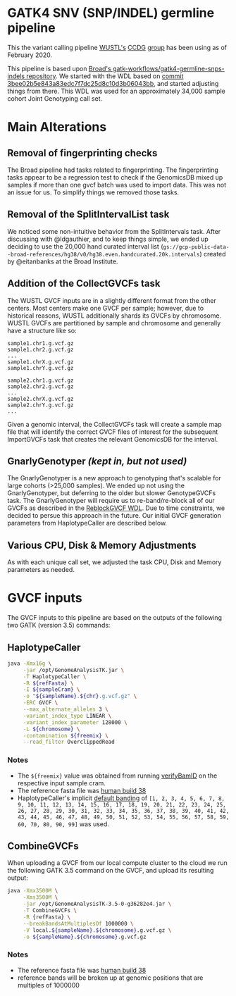 # GATK4 SNV (SNP/INDEL) germline pipeline

This the variant calling pipeline [WUSTL's][0] [CCDG][1] [group][2] has been using as of February 2020.

This pipeline is based upon [Broad's  gatk-workflows/gatk4-germline-snps-indels repository][3].  We started with the WDL based on [commit 3bee02b5e843a83edc7f7dc25d8c10d3b06043bb][4], and started adjusting things from there.  This WDL was used for an approximately 34,000 sample cohort Joint Genotyping call set.  

# Main Alterations

## Removal of fingerprinting checks

The Broad pipeline had tasks related to fingerprinting.  The fingerprinting tasks appear to be a regression test to check if the GenomicsDB mixed up samples if more than one gvcf batch was used to import data. This was not an issue for us.  To simplify things we removed those tasks.

## Removal of the SplitIntervalList task

We noticed some non-intuitive behavior from the SplitIntervals task.  After discussing with @ldgauthier, and to keep things simple, we ended up deciding to use the 20,000 hand curated interval list (`gs://gcp-public-data--broad-references/hg38/v0/hg38.even.handcurated.20k.intervals`) created by @eitanbanks at the Broad Institute.

## Addition of the CollectGVCFs task

The WUSTL GVCF inputs are in a slightly different format from the other centers.  Most centers make one GVCF per sample; however, due to historical reasons, WUSTL additionally shards its GVCFs by chromosome.  WUSTL GVCFs are partitioned by sample and chromosome and generally have a structure like so:

    sample1.chr1.g.vcf.gz
    sample1.chr2.g.vcf.gz
    ...
    sample1.chrX.g.vcf.gz
    sample1.chrY.g.vcf.gz

    sample2.chr1.g.vcf.gz
    sample2.chr2.g.vcf.gz
    ...
    sample2.chrX.g.vcf.gz
    sample2.chrY.g.vcf.gz
    ...

Given a genomic interval, the CollectGVCFs task will create a sample map file that will identify the correct GVCF files of interest for the subsequent ImportGVCFs task that creates the relevant GenomicsDB for the interval.

## GnarlyGenotyper _(kept in, but not used)_

The GnarlyGenotyper is a new approach to genotyping that's scalable for large cohorts (>25,000 samples). We ended up not using the GnarlyGenotyper, but deferring to the older but slower GenotypeGVCFs task.  The GnarlyGenotyper will require us to re-band/re-block all of our GVCFs as described in the [ReblockGVCF WDL][5].  Due to time constraints, we decided to persue this approach in the future.  Our initial GVCF generation parameters from HaplotypeCaller are described below.

## Various CPU, Disk &amp; Memory Adjustments

As with each unique call set, we adjusted the task CPU, Disk and Memory parameters as needed.

# GVCF inputs

The GVCF inputs to this pipeline are based on the outputs of the following two GATK (version 3.5) commands:

## HaplotypeCaller

```bash
java -Xmx16g \
     -jar /opt/GenomeAnalysisTK.jar \
     -T HaplotypeCaller \
     -R ${refFasta} \
     -I ${sampleCram} \
     -o "${sampleName}.${chr}.g.vcf.gz" \
     -ERC GVCF \
     --max_alternate_alleles 3 \
     -variant_index_type LINEAR \
     -variant_index_parameter 128000 \
     -L ${chromosome} \
     -contamination ${freemix} \
     --read_filter OverclippedRead
```

### Notes

* The `${freemix}` value was obtained from running [verifyBamID][6] on the respective input sample cram.
* The reference fasta file was [human build 38][7]
* HaplotypeCaller's implicit [default banding][8] of `[1, 2, 3, 4, 5, 6, 7, 8, 9, 10, 11, 12, 13, 14, 15, 16, 17, 18, 19, 20, 21, 22, 23, 24, 25, 26, 27, 28, 29, 30, 31, 32, 33, 34, 35, 36, 37, 38, 39, 40, 41, 42, 43, 44, 45, 46, 47, 48, 49, 50, 51, 52, 53, 54, 55, 56, 57, 58, 59, 60, 70, 80, 90, 99]` was used.


## CombineGVCFs

When uploading a GVCF from our local compute cluster to the cloud we run the following GATK 3.5 command on the GVCF, and upload its resulting output:

```bash
java -Xmx3500M \
     -Xms3500M \
     -jar /opt/GenomeAnalysisTK-3.5-0-g36282e4.jar \
     -T CombineGVCFs \
     -R {refFasta} \
     --breakBandsAtMultiplesOf 1000000 \
     -V local.${sampleName}.${chromosome}.g.vcf.gz \
     -o ${sampleName}.${chromosome}.g.vcf.gz
```

### Notes

* The reference fasta file was [human build 38][7]
* reference bands will be broken up at genomic positions that are multiples of 1000000

[0]: https://www.wustl.edu
[1]: https://www.genome.gov/Funded-Programs-Projects/NHGRI-Genome-Sequencing-Program/Centers-for-Common-Disease-Genomics
[2]: https://github.com/hall-lab
[3]: https://github.com/gatk-workflows/gatk4-germline-snps-indels
[4]: https://github.com/gatk-workflows/gatk4-germline-snps-indels/tree/3bee02b5e843a83edc7f7dc25d8c10d3b06043bb
[5]: https://github.com/indraniel/gatk4-germline-snv-pipeline/blob/master/ReblockGVCF.wdl
[6]: https://github.com/statgen/verifyBamID
[7]: https://www.ncbi.nlm.nih.gov/assembly/GCF_000001405.26/
[8]: https://github.com/broadinstitute/gatk-docs/blob/master/gatk3-tooldocs/3.6-0/org_broadinstitute_gatk_tools_walkers_haplotypecaller_HaplotypeCaller.json#L584
